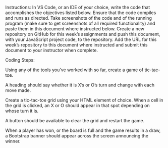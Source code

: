 Instructions: In VS Code, or an IDE of your choice, write the code that accomplishes the objectives listed below. Ensure that the code compiles and runs as directed. Take screenshots of the code and of the running program (make sure to get screenshots of all required functionality) and paste them in this document where instructed below. Create a new repository on GitHub for this week’s assignments and push this document, with your JavaScript project code, to the repository. Add the URL for this week’s repository to this document where instructed and submit this document to your instructor when complete.

Coding Steps:

Using any of the tools you’ve worked with so far, create a game of tic-tac-toe.

A heading should say whether it is X’s or O’s turn and change with each move made.

Create a tic-tac-toe grid using your HTML element of choice. When a cell in the grid is clicked, an X or O should appear in that spot depending on whose turn it is.

A button should be available to clear the grid and restart the game.

When a player has won, or the board is full and the game results in a draw, a Bootstrap banner should appear across the screen announcing the winner.
